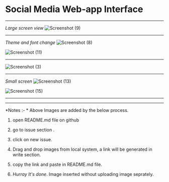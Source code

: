 # Social Media Web-app Interface
---
*Large screen view*
![Screenshot (9)](https://user-images.githubusercontent.com/82399781/210150899-6d0be1b7-96e9-4baf-ba2c-b284506fe121.png)

---
*Theme and font change*
![Screenshot (8)](https://user-images.githubusercontent.com/82399781/210150863-d4304bc1-fdb3-45f7-a68a-a3e86a9869f4.png)

![Screenshot (11)](https://user-images.githubusercontent.com/82399781/210150946-7c9827d4-d322-4e42-891b-8a51017d46a6.png)

---
![Screenshot (3)](https://user-images.githubusercontent.com/82399781/210150984-df128cfa-b6a6-4dbf-9cba-0b6859d64820.png)

---
*Small screen*
![Screenshot (13)](https://user-images.githubusercontent.com/82399781/210151221-2a46e2d5-d93b-4d1f-846c-784ac9d9c0a5.png)

![Screenshot (15)](https://user-images.githubusercontent.com/82399781/210151302-dbb78362-4718-45ca-8efc-67d4a1b171af.png)

---
---
*Notes :- *
Above Images are added by the below process.
1. open README.md file on github
2. go to issue section .
3. click on new issue.
4. Drag and drop images from local system, a link will be generated in write section.

5. copy the link and paste in README.md file.

6. *Hurray It's done*. Image inserted without uploading image seprately.
